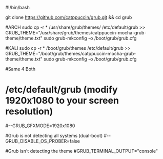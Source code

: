 #!/bin/bash

git clone https://github.com/catppuccin/grub.git && cd grub

#ARCH
sudo cp -r * /usr/share/grub/themes/
/etc/default/grub >> GRUB_THEME="/usr/share/grub/themes/catppuccin-mocha-grub-theme/theme.txt"
sudo grub-mkconfig -o /boot/grub/grub.cfg
 
 
#KALI 
sudo cp -r * /boot/grub/themes
/etc/default/grub >> GRUB_THEME="/boot/grub/themes/catppuccin-mocha-grub-theme/theme.txt"
sudo grub-mkconfig -o /boot/grub/grub.cfg


#Same 4 Both
# /etc/default/grub (modify 1920x1080 to your screen resolution) 
#--GRUB_GFXMODE=1920x1080

#Grub is not detecting all systems (dual-boot)
#--GRUB_DISABLE_OS_PROBER=false

#Grub isn't detecting the theme
#GRUB_TERMINAL_OUTPUT="console"
